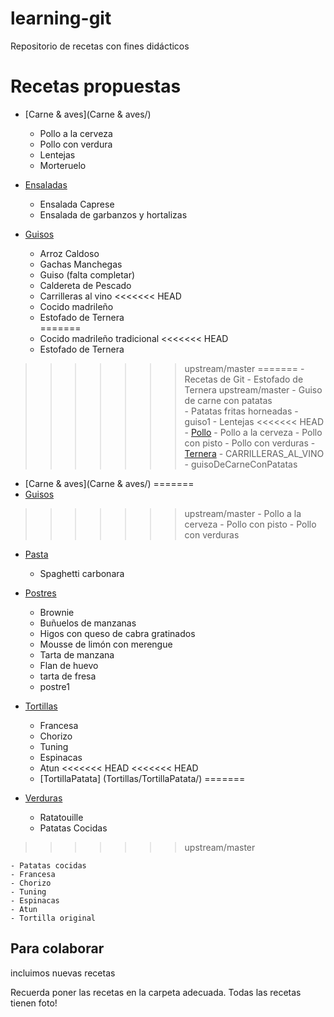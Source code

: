 ﻿learning-git
=======================
Repositorio de recetas con fines didácticos

Recetas propuestas
==================

* [Carne & aves](Carne & aves/)
	- Pollo a la cerveza
	- Pollo con verdura
	- Lentejas
	- Morteruelo

* [Ensaladas](Ensaladas/)

	- Ensalada Caprese
	- Ensalada de garbanzos y hortalizas

* [Guisos](Guisos/)

	- Arroz Caldoso
	- Gachas Manchegas
	- Guiso (falta completar)
	- Caldereta de Pescado
	- Carrilleras al vino
<<<<<<< HEAD
	- Cocido madrileño
	- Estofado de Ternera	 
=======
	- Cocido madrileño tradicional
<<<<<<< HEAD
	- Estofado de Ternera 
>>>>>>> upstream/master
=======
	- Recetas de Git
	- Estofado de Ternera
>>>>>>> upstream/master
	- Guiso de carne con patatas  
	- Patatas fritas horneadas
	- guiso1
	- Lentejas
<<<<<<< HEAD
	- [Pollo](Guisos/Pollo/) 
		- Pollo a la cerveza
		- Pollo con pisto
		- Pollo con verduras
	- [Ternera](Guisos/Ternera/)
		- CARRILLERAS_AL_VINO
		- guisoDeCarneConPatatas

* [Carne & aves](Carne & aves/)
=======
* [Guisos](Guisos/Pollo)
>>>>>>> upstream/master
	- Pollo a la cerveza
	- Pollo con pisto
	- Pollo con verduras 


* [Pasta](Pasta/)
	- Spaghetti carbonara

* [Postres](Postres/)

	- Brownie
	- Buñuelos de manzanas
	- Higos con queso de cabra gratinados
	- Mousse de limón con merengue
	- Tarta de manzana
  	- Flan de huevo
	- tarta de fresa
	- postre1

* [Tortillas](Tortillas/)
	- Francesa
	- Chorizo
	- Tuning
	- Espinacas
	- Atun
<<<<<<< HEAD
<<<<<<< HEAD
 	- [TortillaPatata] (Tortillas/TortillaPatata/)
=======

* [Verduras](Verduras/)
	- Ratatouille
	- Patatas Cocidas
>>>>>>> upstream/master

 
	- Patatas cocidas
	- Francesa
	- Chorizo
	- Tuning
	- Espinacas
	- Atun
	- Tortilla original

Para colaborar
--------------

incluimos nuevas recetas

Recuerda poner las recetas en la carpeta adecuada.
Todas las recetas tienen foto!

